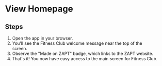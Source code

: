# View Homepage

## Steps

1. Open the app in your browser.
2. You'll see the Fitness Club welcome message near the top of the screen.
3. Observe the "Made on ZAPT" badge, which links to the ZAPT website.
4. That's it! You now have easy access to the main screen for Fitness Club.